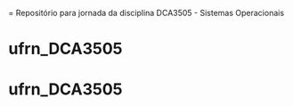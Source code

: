 = Repositório para jornada da disciplina DCA3505 - Sistemas Operacionais
# ufrn_DCA3505
# ufrn_DCA3505
